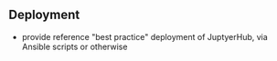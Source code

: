 ## Deployment

- provide reference "best practice" deployment of JuptyerHub, via Ansible scripts or otherwise
